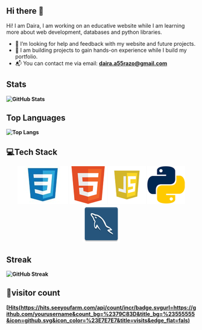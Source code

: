 
## Hi there 👋 

Hi! I am Daira, I am working on an educative website while I am learning more about web development, databases and python libraries.
  
  - 🤔 I’m looking for help and feedback with my website and future projects. 
  - 🎯 I am building projects to gain hands-on experience while I build my portfolio. 
  - 📬 You can contact me via email: <b> daira.a55razo@gmail.com 
  
## Stats 
![GitHub Stats](https://github-readme-stats.vercel.app/api?username=DairaRazo&showicons=true&theme=tokyonight)
  
## Top Languages 
![Top Langs](https://github-readme-stats.vercel.app/api/top-langs/?username=DairaRazo&layout=compact&theme=tokyonight)

## 💻Tech Stack
<p align="center">
  <img src="logos_languages/css.jpg" alt="CSS">
  <img src="logos_languages/html.png" alt="HTML">
  <img src="logos_languages/javascript.png" alt="JavaScript">
  <img src="logos_languages/python.png" alt="Python">
  <img src="logos_languages/sql.png" alt="SQL">
</p>
  
## ​Streak 
![GitHub Streak](https://streak-stats.demolab.com?user=DairaRazo&theme=tokyonight)

## 👀​visitor count
[[Hits(https://hits.seeyoufarm.com/api/count/incr/badge.svgurl=https://github.com/yourusername&count_bg=%2379C83D&title_bg=%23555555&icon=github.svg&icon_color=%23E7E7E7&title=visits&edge_flat=fals)](https://github.com/DairaRazo)
